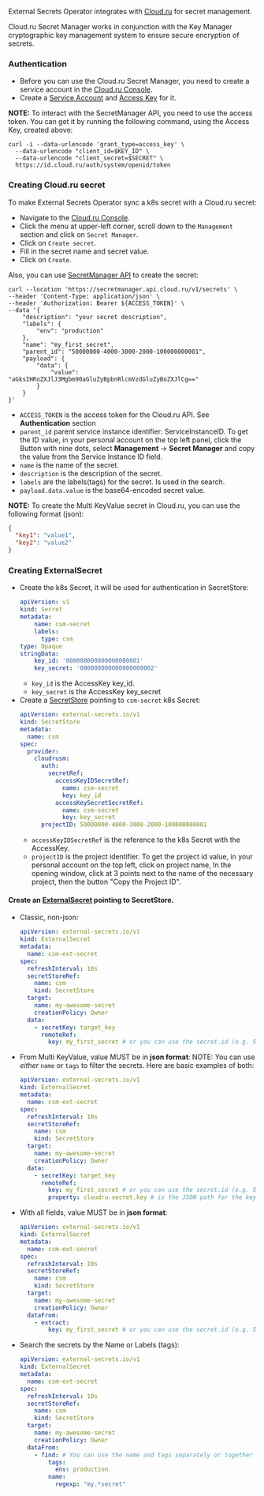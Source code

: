 External Secrets Operator integrates with [Cloud.ru](https://cloud.ru) for secret management.

Cloud.ru Secret Manager works in conjunction with the Key Manager cryptographic key management system to ensure secure
encryption of secrets.

### Authentication

* Before you can use the Cloud.ru Secret Manager, you need to create a service account in
  the [Cloud.ru Console](https://console.cloud.ru).
* Create a [Service Account](https://cloud.ru/ru/docs/console_api/ug/topics/guides__service_accounts_create.html)
  and [Access Key](https://cloud.ru/ru/docs/console_api/ug/topics/guides__service_accounts_key.html) for it.

**NOTE:** To interact with the SecretManager API, you need to use the access token. You can get it by running the
following command, using the Access Key, created above:

```shell
curl -i --data-urlencode 'grant_type=access_key' \
  --data-urlencode "client_id=$KEY_ID" \
  --data-urlencode "client_secret=$SECRET" \
  https://id.cloud.ru/auth/system/openid/token
```

### Creating Cloud.ru secret

To make External Secrets Operator sync a k8s secret with a Cloud.ru secret:

* Navigate to the [Cloud.ru Console](https://console.cloud.ru/).
* Click the menu at upper-left corner, scroll down to the `Management` section and click on `Secret Manager`.
* Click on `Create secret`.
* Fill in the secret name and secret value.
* Click on `Create`.

Also, you can use [SecretManager API](https://cloud.ru/ru/docs/scsm/ug/topics/guides__add-secret.html) to create the
secret:

```shell
curl --location 'https://secretmanager.api.cloud.ru/v1/secrets' \
--header 'Content-Type: application/json' \
--header 'Authorization: Bearer ${ACCESS_TOKEN}' \
--data '{
    "description": "your secret description",
    "labels": {
        "env": "production"
    },
    "name": "my_first_secret",
    "parent_id": "50000000-4000-3000-2000-100000000001",
    "payload": {
        "data": {
            "value": "aGksIHRoZXJlJ3Mgbm90aGluZyBpbnRlcmVzdGluZyBoZXJlCg=="
        }
    }
}'
```

* `ACCESS_TOKEN` is the access token for the Cloud.ru API. See **Authentication** section
* `parent_id` parent service instance identifier: ServiceInstanceID. To get the ID value, in your personal account on
  the top left panel, click the Button with nine dots, select **Management** → **Secret Manager** and copy the value
  from the Service Instance ID field.
* `name` is the name of the secret.
* `description` is the description of the secret.
* `labels` are the labels(tags) for the secret. Is used in the search.
* `payload.data.value` is the base64-encoded secret value.

**NOTE:** To create the Multi KeyValue secret in Cloud.ru, you can use the following format (json):

```json
{
  "key1": "value1",
  "key2": "value2"
}
```

### Creating ExternalSecret

* Create the k8s Secret, it will be used for authentication in SecretStore:
    ```yaml
    apiVersion: v1
    kind: Secret
    metadata:
        name: csm-secret
        labels:
          type: csm
    type: Opaque
    stringData:
        key_id: '000000000000000000001'
        key_secret: '000000000000000000002'
    ```
    * `key_id` is the AccessKey key_id.
    * `key_secret` is the AccessKey key_secret
* Create a [SecretStore](../api/secretstore.md) pointing to `csm-secret` k8s Secret:
    ```yaml
    apiVersion: external-secrets.io/v1
    kind: SecretStore
    metadata:
      name: csm
    spec:
      provider:
        cloudrusm:
          auth:
            secretRef:
              accessKeyIDSecretRef:
                name: csm-secret
                key: key_id
              accessKeySecretSecretRef:
                name: csm-secret
                key: key_secret
          projectID: 50000000-4000-3000-2000-100000000001
    ```
    * `accessKeyIDSecretRef` is the reference to the k8s Secret with the AccessKey.
    * `projectID`  is the project identifier. To get the project id value, in your
      personal account on the top left, click on project name, In the opening window,
      click at 3 points next to the name of the necessary project, then the button "Copy the Project ID".
#### Create an [ExternalSecret](../api/externalsecret.md) pointing to SecretStore.
  * Classic, non-json:
    ```yaml
    apiVersion: external-secrets.io/v1
    kind: ExternalSecret
    metadata:
      name: csm-ext-secret
    spec:
      refreshInterval: 10s
      secretStoreRef:
        name: csm
        kind: SecretStore
      target:
        name: my-awesome-secret
        creationPolicy: Owner
      data:
        - secretKey: target_key
          remoteRef:
            key: my_first_secret # or you can use the secret.id (e.g. 50000000-4000-3000-2000-100000000001)
    ```
  * From Multi KeyValue, value MUST be in **json format**:
  NOTE: You can use *either* `name` or `tags` to filter the secrets. Here are basic examples of both:
    ```yaml
    apiVersion: external-secrets.io/v1
    kind: ExternalSecret
    metadata:
      name: csm-ext-secret
    spec:
      refreshInterval: 10s
      secretStoreRef:
        name: csm
        kind: SecretStore
      target:
        name: my-awesome-secret
        creationPolicy: Owner
      data:
        - secretKey: target_key
          remoteRef:
            key: my_first_secret # or you can use the secret.id (e.g. 50000000-4000-3000-2000-100000000001)
            property: cloudru.secret.key # is the JSON path for the key in the secret value.
    ```

  * With all fields, value MUST be in **json format**:
    ```yaml
    apiVersion: external-secrets.io/v1
    kind: ExternalSecret
    metadata:
      name: csm-ext-secret
    spec:
      refreshInterval: 10s
      secretStoreRef:
        name: csm
        kind: SecretStore
      target:
        name: my-awesome-secret
        creationPolicy: Owner
      dataFrom:
        - extract:
            key: my_first_secret # or you can use the secret.id (e.g. 50000000-4000-3000-2000-100000000001)
    ```
  * Search the secrets by the Name or Labels (tags):
    ```yaml
    apiVersion: external-secrets.io/v1
    kind: ExternalSecret
    metadata:
      name: csm-ext-secret
    spec:
      refreshInterval: 10s
      secretStoreRef:
        name: csm
        kind: SecretStore
      target:
        name: my-awesome-secret
        creationPolicy: Owner
      dataFrom:
        - find: # You can use the name and tags separately or together to search for secrets.
            tags:
              env: production
            name:
              regexp: "my.*secret"
    ```
